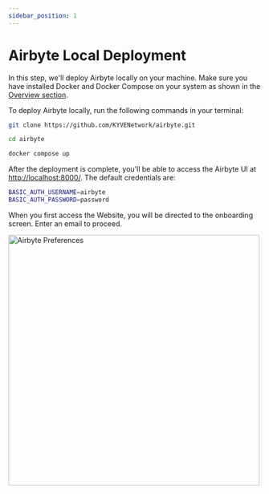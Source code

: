 ```yaml
---
sidebar_position: 1
---
```


# Airbyte Local Deployment

In this step, we'll deploy Airbyte locally on your machine. Make sure you have installed Docker and Docker Compose on your system as shown in the [Overview section](overview.md).

To deploy Airbyte locally, run the following commands in your terminal:

```sh
git clone https://github.com/KYVENetwork/airbyte.git
```

```sh
cd airbyte
```

```sh
docker compose up
```

After the deployment is complete, you'll be able to access the Airbyte UI at <http://localhost:8000/>.
The default credentials are:

```sh
BASIC_AUTH_USERNAME=airbyte
BASIC_AUTH_PASSWORD=password
```

When you first access the Website, you will be directed to the onboarding screen. Enter an email to proceed.

<img src="/img/elt/airbyte_preferences.png" alt="Airbyte Preferences" width="500px;" />
